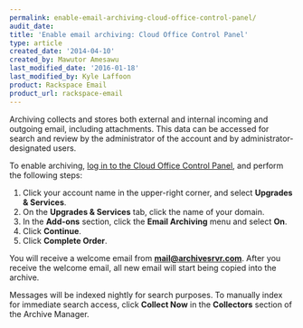 ```yaml
---
permalink: enable-email-archiving-cloud-office-control-panel/
audit_date:
title: 'Enable email archiving: Cloud Office Control Panel'
type: article
created_date: '2014-04-10'
created_by: Mawutor Amesawu
last_modified_date: '2016-01-18'
last_modified_by: Kyle Laffoon
product: Rackspace Email
product_url: rackspace-email
---
```


Archiving collects and stores both external and internal incoming and
outgoing email, including attachments. This data can be accessed for
search and review by the administrator of the account and by
administrator-designated users.

To enable archiving, [log in to the Cloud Office Control
Panel](https://cp.rackspace.com), and perform the following steps:

1.  Click your account name in the upper-right corner, and select **Upgrades & Services**.
2.  On the **Upgrades & Services** tab, click the name of your domain.
4.  In the **Add-ons** section, click the **Email Archiving** menu and select
    **On**.
5.  Click **Continue**.
6.  Click **Complete Order**.

You will receive a welcome email from **mail@archivesrvr.com**. After
you receive the welcome email, all new email will start being copied
into the archive.

Messages will be indexed nightly for search purposes. To manually index
for immediate search access, click **Collect Now** in the **Collectors**
section of the Archive Manager.
